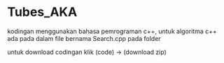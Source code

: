 # Tubes_AKA

kodingan menggunakan bahasa pemrograman c++, 
untuk algoritma c++ ada pada dalam file bernama Search.cpp pada folder

untuk download codingan klik (code) -> (download zip)
